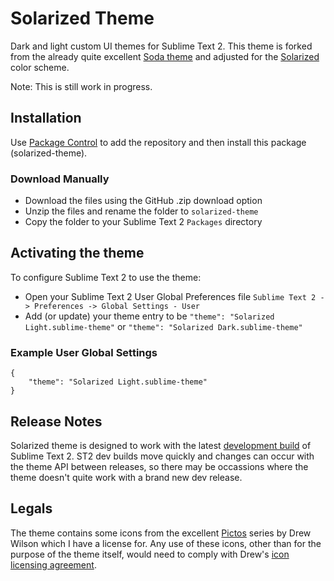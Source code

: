 # Solarized Theme

Dark and light custom UI themes for Sublime Text 2.  This theme is forked
from the already quite excellent [Soda theme](https://github.com/buymeasoda/soda-theme)
and adjusted for the [Solarized](http://ethanschoonover.com/solarized) color scheme.

Note: This is still work in progress.

## Installation

Use [Package Control](https://github.com/buymeasoda/soda-theme.git) to add the repository
and then install this package (solarized-theme).

### Download Manually

* Download the files using the GitHub .zip download option
* Unzip the files and rename the folder to `solarized-theme`
* Copy the folder to your Sublime Text 2 `Packages` directory

## Activating the theme

To configure Sublime Text 2 to use the theme:

* Open your Sublime Text 2 User Global Preferences file `Sublime Text 2 -> Preferences -> Global Settings - User`
* Add (or update) your theme entry to be `"theme": "Solarized Light.sublime-theme"` or `"theme": "Solarized Dark.sublime-theme"`

### Example User Global Settings

    {
        "theme": "Solarized Light.sublime-theme"
    }

## Release Notes

Solarized theme is designed to work with the latest [development build](http://www.sublimetext.com/dev) of Sublime Text 2. ST2 dev builds move quickly and changes can occur with the theme API between releases, so there may be occassions where the theme doesn't quite work with a brand new dev release.

## Legals

The theme contains some icons from the excellent [Pictos](http://pictos.drewwilson.com/) series by Drew Wilson which I have a license for. Any use of these icons, other than for the purpose of the theme itself, would need to comply with Drew's [icon licensing agreement](http://stockart.drewwilson.com/license/).